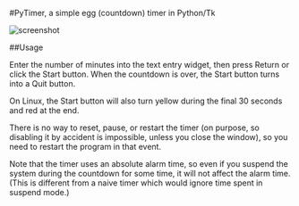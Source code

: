 #PyTimer, a simple egg (countdown) timer in Python/Tk

![screenshot](https://github.com/mdoege/PyTimer/raw/master/screenshot.png "PyBrite screenshot")

##Usage

Enter the number of minutes into the text entry widget, then press Return or click the Start button. When the countdown is over, the Start button turns into a Quit button.

On Linux, the Start button will also turn yellow during the final 30 seconds and red at the end.

There is no way to reset, pause, or restart the timer (on purpose, so disabling it by accident is impossible, unless you close the window), so you need to restart the program in that event.

Note that the timer uses an absolute alarm time, so even if you suspend the system during the countdown for some time, it will not affect the alarm time. (This is different from a naive timer which would ignore time spent in suspend mode.)
